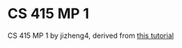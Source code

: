# CS 415 MP 1

CS 415 MP 1 by jizheng4, derived from [this tutorial](https://www.kodeco.com/454-how-to-create-a-simple-game-in-unreal-engine-4)